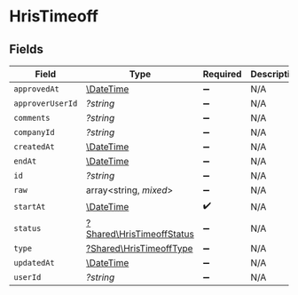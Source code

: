 # HrisTimeoff


## Fields

| Field                                                                 | Type                                                                  | Required                                                              | Description                                                           |
| --------------------------------------------------------------------- | --------------------------------------------------------------------- | --------------------------------------------------------------------- | --------------------------------------------------------------------- |
| `approvedAt`                                                          | [\DateTime](https://www.php.net/manual/en/class.datetime.php)         | :heavy_minus_sign:                                                    | N/A                                                                   |
| `approverUserId`                                                      | *?string*                                                             | :heavy_minus_sign:                                                    | N/A                                                                   |
| `comments`                                                            | *?string*                                                             | :heavy_minus_sign:                                                    | N/A                                                                   |
| `companyId`                                                           | *?string*                                                             | :heavy_minus_sign:                                                    | N/A                                                                   |
| `createdAt`                                                           | [\DateTime](https://www.php.net/manual/en/class.datetime.php)         | :heavy_minus_sign:                                                    | N/A                                                                   |
| `endAt`                                                               | [\DateTime](https://www.php.net/manual/en/class.datetime.php)         | :heavy_minus_sign:                                                    | N/A                                                                   |
| `id`                                                                  | *?string*                                                             | :heavy_minus_sign:                                                    | N/A                                                                   |
| `raw`                                                                 | array<string, *mixed*>                                                | :heavy_minus_sign:                                                    | N/A                                                                   |
| `startAt`                                                             | [\DateTime](https://www.php.net/manual/en/class.datetime.php)         | :heavy_check_mark:                                                    | N/A                                                                   |
| `status`                                                              | [?Shared\HrisTimeoffStatus](../../Models/Shared/HrisTimeoffStatus.md) | :heavy_minus_sign:                                                    | N/A                                                                   |
| `type`                                                                | [?Shared\HrisTimeoffType](../../Models/Shared/HrisTimeoffType.md)     | :heavy_minus_sign:                                                    | N/A                                                                   |
| `updatedAt`                                                           | [\DateTime](https://www.php.net/manual/en/class.datetime.php)         | :heavy_minus_sign:                                                    | N/A                                                                   |
| `userId`                                                              | *?string*                                                             | :heavy_minus_sign:                                                    | N/A                                                                   |